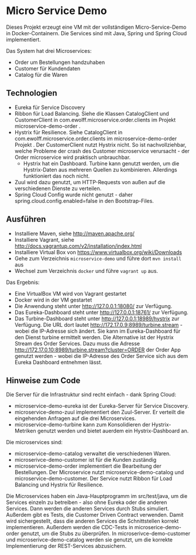 Micro Service Demo
==================

Dieses Projekt erzeugt eine VM mit der vollständigen Micro-Service-Demo in 
Docker-Containern. Die Services sind mit Java, Spring und Spring Cloud
implementiert.

Das System hat drei Microservices:
- Order um Bestellungen handzuhaben
- Customer für Kundendaten
- Catalog für die Waren

Technologien
------------

- Eureka für Service Discovery
- Ribbon für Load Balancing. Siehe die Klassen CatalogClient und
  CustomerClient in com.ewolff.microservice.order.clients im Projekt
  microservice-demo-order .
- Hystrix für Resilience. Siehe CatalogClient in
  com.ewolff.microservice.order.clients im microservice-demo-order
  Projekt . Der CustomerClient nutzt Hystrix nicht. So ist
  nachvollziehbar, welche Probleme der crash des Customer microservice
  verursacht - der Order microservice wird praktisch unbrauchbar.
  - Hystrix hat ein Dashboard. Turbine kann genutzt werden, um die
  Hystrix-Daten aus mehreren Quellen zu kombinieren. Allerdings
  funktioniert das noch nicht. 
- Zuul wird dazu genutzt, um HTTP-Requests von außen auf die
verschiedenen Dienste zu verteilen.
- Spring Cloud Config wurde nicht genutzt - daher
  spring.cloud.config.enabled=false in den Bootstrap-Files.


Ausführen
---------

- Installiere Maven, siehe http://maven.apache.org/
- Installiere Vagrant, siehe
  http://docs.vagrantup.com/v2/installation/index.html
- Installiere Virtual Box von https://www.virtualbox.org/wiki/Downloads
- Gehe zum Verzeichnis `microservice-demo`  und führe dort `mvn install` aus
- Wechsel zum Verzeichnis `docker` und führe `vagrant
   up` aus.

Das Ergebnis:

- Eine VirtualBox VM wird von Vagrant gestartet
- Docker wird in der VM gestartet
- Die Anwendung steht unter http://127.0.0.1:18080/ zur Verfügung.
- Das Eureka-Dashboard steht unter http://127.0.0.1:18761/ zur Verfügung.
- Das Turbine-Dashboard steht unter http://127.0.0.1:18989/hystrix zur
  Verfügung. Die URL dort lautet
  http://172.17.0.9:8989/turbine.stream - wobei die IP-Adresse sich
  ändert. Sie kann im Eureka-Dashboard für den Dienst turbine
  ermittelt werden. Die Alternative ist der Hystrix Stream des Order
  Services. Dazu muss die Adresse
  http://172.17.0.10:8989/turbine.stream?cluster=ORDER der Order App genutzt werden -
  wobei die IP-Adresse des Order Service sich aus dem Eureka Dashboard
  entnehmen lässt.


Hinweise zum Code
-----------------

Die Server für die Infrastruktur sind recht einfach - dank Spring Cloud:

- microservice-demo-eureka ist der Eureka-Server für Service Discovery.
- microservice-demo-zuul implementiert den Zuul-Server. Er verteilt die eingehenden Anfragen auf die drei Microservices.
- microservice-demo-turbine kann zum Konsolidieren der Hystrix-Metriken genutzt werden und bietet auerdem ein Hystrix-Dashboard an.

Die microservices sind: 
- microservice-demo-catalog verwaltet die verschiedenen Waren.
- microserivce-demo-customer ist für die Kunden zuständig
- microservice-demo-order implementiert die Bearbeitung der Bestellungen. Der Microservice nutzt microservice-demo-catalog und microservice-demo-customer. Der Service nutzt Ribbon für Load Balancing und Hystrix für Resilience.

Die Microservices haben ein Java-Hauptprogramm im src/test/java, um die Services einzeln zu betreiben - also ohne Eureka oder die anderen Services. Dann werden die anderen Services durch Stubs simuliert. Außerdem gibt es Tests, die Customer Driven Contract verwenden. Damit wird sichergestellt, dass die anderen Services die Schnittstellen korrekt implementieren. Außerdem werden die CDC-Tests in microserice-demo-order genutzt, um die Stubs zu überprüfen. In microserivce-demo-customer und microserivce-demo-catalog werden sie genutzt, um die korrekte Implementierung der REST-Services abzusichern.
